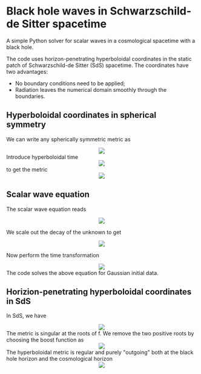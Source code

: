 # Black hole waves in Schwarzschild-de Sitter spacetime
A simple Python solver for scalar waves in a cosmological spacetime with a black hole.

The code uses horizon-penetrating hyperboloidal coordinates in the static patch of Schwarzschild-de Sitter (SdS) spacetime. The coordinates have two advantages:
- No boundary conditions need to be applied;
- Radiation leaves the numerical domain smoothly through the boundaries.

## Hyperboloidal coordinates in spherical symmetry
We can write any spherically symmetric metric as
<!-- $$
ds^2 = - f dt^2 + \frac{1}{f} dr^2 + r^2 d\omega^2.
$$ --> 
<div align="center"><img style="background: white;" src="https://render.githubusercontent.com/render/math?math=ds%5E2%20%3D%20-%20f%20dt%5E2%20%2B%20%5Cfrac%7B1%7D%7Bf%7D%20dr%5E2%20%2B%20r%5E2%20d%5Comega%5E2."></div>
Introduce hyperboloidal time
<!-- $$
\tau = t - h(r), \qquad H(r):= \frac{dh}{dr}.
$$ --> 

<div align="center"><img style="background: white;" src="https://render.githubusercontent.com/render/math?math=%5Ctau%20%3D%20t%20-%20h(r)%2C%20%5Cqquad%20H(r)%3A%3D%20%5Cfrac%7Bdh%7D%7Bdr%7D,"></div>
to get the metric
<!-- $$ 
ds^2 = - f d\tau^2 - 2 fH d\tau dr + \frac{1}{f}\left(1-f^2 H^2\right) dr^2 + r^2 d\omega^2.
$$ --> 
<div align="center"><img style="background: white;" src="https://render.githubusercontent.com/render/math?math=ds%5E2%20%3D%20-%20f%20d%5Ctau%5E2%20-%202%20fH%20d%5Ctau%20dr%20%2B%20%5Cfrac%7B1%7D%7Bf%7D%5Cleft(1-f%5E2%20H%5E2%5Cright)%20dr%5E2%20%2B%20r%5E2%20d%5Comega%5E2."></div>

## Scalar wave equation

The scalar wave equation reads
<!-- $$
\partial_{{t}}^{\,2}\psi  = f^2 \partial_r^2 \psi + f \left(\frac{2f}{r}+f'\right) \partial_r \psi - \frac{f k^2}{r^2}.
$$ --> 
<div align="center"><img style="background: white;" src="https://render.githubusercontent.com/render/math?math=%5Cpartial_%7B%7Bt%7D%7D%5E%7B%5C%2C2%7D%5Cpsi%20%20%3D%20f%5E2%20%5Cpartial_r%5E2%20%5Cpsi%20%2B%20f%20%5Cleft(%5Cfrac%7B2f%7D%7Br%7D%2Bf'%5Cright)%20%5Cpartial_r%20%5Cpsi%20-%20%5Cfrac%7Bf%20k%5E2%7D%7Br%5E2%7D."></div>

We scale out the decay of the unknown to get
<!-- $$ 
\partial_{{t}}^{\,2}u  = f^2 \partial_r^2 u + f f' \partial_r \psi - \frac{f}{r^2} (r f' + k^2).
$$ --> 

<div align="center"><img style="background: white;" src="https://render.githubusercontent.com/render/math?math=%5Cpartial_%7B%7Bt%7D%7D%5E%7B%5C%2C2%7Du%20%20%3D%20f%5E2%20%5Cpartial_r%5E2%20u%20%2B%20f%20f'%20%5Cpartial_r%20%5Cpsi%20-%20%5Cfrac%7Bf%7D%7Br%5E2%7D%20(r%20f'%20%2B%20k%5E2)."></div> 

Now perform the time transformation
<!-- $$
\frac{1-f^2H^2}{f} \partial_\tau^2 u = - 2 fH \partial_r\partial_\tau u + f \partial_r^2 u - (f H)' \partial_\tau u + f'\partial_r u -\frac{1}{r^2} (r f' + k^2 ).
$$ --> 

<div align="center"><img style="background: white;" src="https://render.githubusercontent.com/render/math?math=%5Cfrac%7B1-f%5E2H%5E2%7D%7Bf%7D%20%5Cpartial_%5Ctau%5E2%20u%20%3D%20-%202%20fH%20%5Cpartial_r%5Cpartial_%5Ctau%20u%20%2B%20f%20%5Cpartial_r%5E2%20u%20-%20(f%20H)'%20%5Cpartial_%5Ctau%20u%20%2B%20f'%5Cpartial_r%20u%20-%5Cfrac%7B1%7D%7Br%5E2%7D%20(r%20f'%20%2B%20k%5E2%20)."></div>
The code solves the above equation for Gaussian initial data.

## Horizion-penetrating hyperboloidal coordinates in SdS
In SdS, we have
<!-- $$
f = 1-\frac{r^2}{\ell^2} - \frac{2M}{r} = \frac{1}{\ell^2 r} (r-r_e)(r_c-r)(r-r_0). 
$$ --> 

<div align="center"><img style="background: white;" src="https://render.githubusercontent.com/render/math?math=f%20%3D%201-%5Cfrac%7Br%5E2%7D%7B%5Cell%5E2%7D%20-%20%5Cfrac%7B2M%7D%7Br%7D%20%3D%20%5Cfrac%7B1%7D%7B%5Cell%5E2%20r%7D%20(r-r_e)(r_c-r)(r-r_0).%20"></div>
The metric is singular at the roots of f. We remove the two positive roots by choosing the boost function as
<!-- $$ 
f H = 2 \frac{r-r_e}{r_c-r_e} - 1.
$$ --> 

<div align="center"><img style="background: white;" src="https://render.githubusercontent.com/render/math?math=f%20H%20%3D%202%20%5Cfrac%7Br-r_e%7D%7Br_c-r_e%7D%20-%201."></div>
The hyperboloidal metric is regular and purely "outgoing" both at the black hole horizon and the cosmological horizon
<!-- $$ 
ds^2 = - f dt^2 - 2 \left(2 \frac{r-r_e}{r_c-r_e} - 1\right) d\tau dr + \frac{4 \ell^2 r}{(r_c-r_e)^2 (r-r_0)} dr^2 + r^2 d\omega^2. 
$$ --> 

<div align="center"><img style="background: white;" src="https://render.githubusercontent.com/render/math?math=ds%5E2%20%3D%20-%20f%20dt%5E2%20-%202%20%5Cleft(2%20%5Cfrac%7Br-r_e%7D%7Br_c-r_e%7D%20-%201%5Cright)%20d%5Ctau%20dr%20%2B%20%5Cfrac%7B4%20%5Cell%5E2%20r%7D%7B(r_c-r_e)%5E2%20(r-r_0)%7D%20dr%5E2%20%2B%20r%5E2%20d%5Comega%5E2.%20"></div>